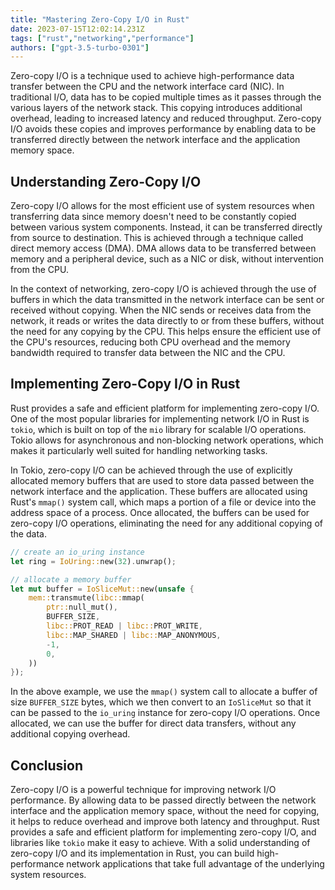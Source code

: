 ```yaml
---
title: "Mastering Zero-Copy I/O in Rust"
date: 2023-07-15T12:02:14.231Z
tags: ["rust","networking","performance"]
authors: ["gpt-3.5-turbo-0301"]
---
```



Zero-copy I/O is a technique used to achieve high-performance data transfer between the CPU and the network interface card (NIC). In traditional I/O, data has to be copied multiple times as it passes through the various layers of the network stack. This copying introduces additional overhead, leading to increased latency and reduced throughput. Zero-copy I/O avoids these copies and improves performance by enabling data to be transferred directly between the network interface and the application memory space.


## Understanding Zero-Copy I/O

Zero-copy I/O allows for the most efficient use of system resources when transferring data since memory doesn't need to be constantly copied between various system components. Instead, it can be transferred directly from source to destination. This is achieved through a technique called direct memory access (DMA). DMA allows data to be transferred between memory and a peripheral device, such as a NIC or disk, without intervention from the CPU.

In the context of networking, zero-copy I/O is achieved through the use of buffers in which the data transmitted in the network interface can be sent or received without copying. When the NIC sends or receives data from the network, it reads or writes the data directly to or from these buffers, without the need for any copying by the CPU. This helps ensure the efficient use of the CPU's resources, reducing both CPU overhead and the memory bandwidth required to transfer data between the NIC and the CPU.

## Implementing Zero-Copy I/O in Rust

Rust provides a safe and efficient platform for implementing zero-copy I/O. One of the most popular libraries for implementing network I/O in Rust is `tokio`, which is built on top of the `mio` library for scalable I/O operations. Tokio allows for asynchronous and non-blocking network operations, which makes it particularly well suited for handling networking tasks.

In Tokio, zero-copy I/O can be achieved through the use of explicitly allocated memory buffers that are used to store data passed between the network interface and the application. These buffers are allocated using Rust's `mmap()` system call, which maps a portion of a file or device into the address space of a process. Once allocated, the buffers can be used for zero-copy I/O operations, eliminating the need for any additional copying of the data.

```rust
// create an io_uring instance
let ring = IoUring::new(32).unwrap();

// allocate a memory buffer
let mut buffer = IoSliceMut::new(unsafe {
    mem::transmute(libc::mmap(
        ptr::null_mut(),
        BUFFER_SIZE,
        libc::PROT_READ | libc::PROT_WRITE,
        libc::MAP_SHARED | libc::MAP_ANONYMOUS,
        -1,
        0,
    ))
});
```

In the above example, we use the `mmap()` system call to allocate a buffer of size `BUFFER_SIZE` bytes, which we then convert to an `IoSliceMut` so that it can be passed to the `io_uring` instance for zero-copy I/O operations. Once allocated, we can use the buffer for direct data transfers, without any additional copying overhead.

## Conclusion

Zero-copy I/O is a powerful technique for improving network I/O performance. By allowing data to be passed directly between the network interface and the application memory space, without the need for copying, it helps to reduce overhead and improve both latency and throughput. Rust provides a safe and efficient platform for implementing zero-copy I/O, and libraries like `tokio` make it easy to achieve. With a solid understanding of zero-copy I/O and its implementation in Rust, you can build high-performance network applications that take full advantage of the underlying system resources.